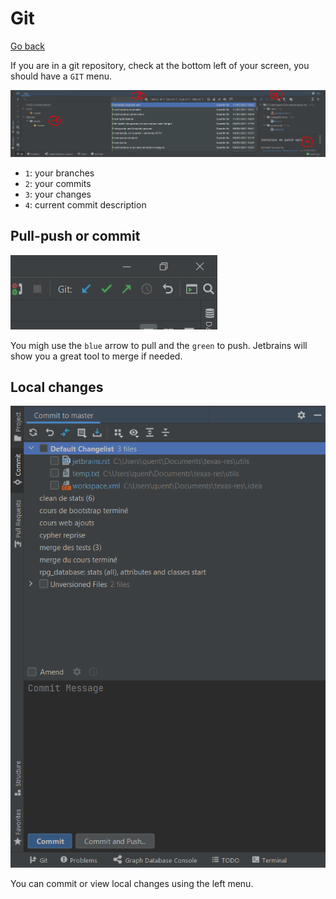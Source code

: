 # Git

[Go back](..)

If you are in a git repository, check at the bottom
left of your screen, you should have a
``GIT`` menu.

![git](git/menu.png)

* ``1``: your branches
* ``2``: your commits
* ``3``: your changes
* ``4``: current commit description

## Pull-push or commit

![push-pull](git/push-pull.png)

You migh use the ``blue`` arrow to pull
and the ``green`` to push. Jetbrains will show
you a great tool to merge if needed.

## Local changes

![current](git/current.png)

You can commit or view local changes using the left
menu.